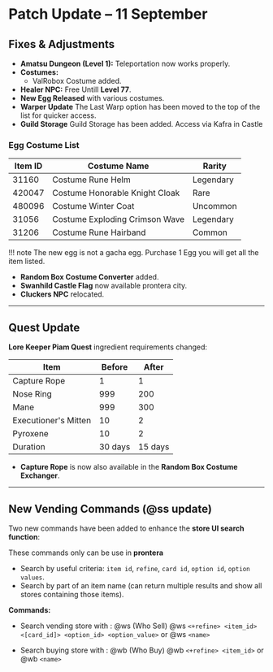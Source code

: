 # Patch Update – 11 September

## Fixes & Adjustments
- **Amatsu Dungeon (Level 1):** Teleportation now works properly.  
- **Costumes:**
  - ValRobox Costume added.   
- **Healer NPC:** Free Untill **Level 77**.  
- **New Egg Released** with various costumes.
- **Warper Update** The Last Warp option has been moved to the top of the list for quicker access.
- **Guild Storage** Guild Storage has been added. Access via Kafra in Castle

### Egg Costume List
| Item ID  | Costume Name                          | Rarity     |
|----------|---------------------------------------|------------|
| 31160    | Costume Rune Helm                     | Legendary  |
| 420047   | Costume Honorable Knight Cloak        | Rare       |
| 480096   | Costume Winter Coat                   | Uncommon   |
| 31056    | Costume Exploding Crimson Wave        | Legendary  |
| 31206    | Costume Rune Hairband                 | Common     |

!!! note 
    The new egg is not a gacha egg. Purchase 1 Egg you will get all the item listed.

- **Random Box Costume Converter** added.  
- **Swanhild Castle Flag** now available prontera city.  
- **Cluckers NPC** relocated.

---

## Quest Update
**Lore Keeper Piam Quest** ingredient requirements changed:  

| Item                  | Before | After |
|------------------------|--------|-------|
| Capture Rope           | 1      | 1     |
| Nose Ring              | 999    | 200   |
| Mane                   | 999    | 300   |
| Executioner's Mitten   | 10     | 2     |
| Pyroxene               | 10     | 2     |
| Duration               | 30 days| 15 days|

- **Capture Rope** is now also available in the **Random Box Costume Exchanger**.

---

## New Vending Commands (@ss update)
Two new commands have been added to enhance the **store UI search function**:  

These commands only can be use in **prontera**

- Search by useful criteria: `item id`, `refine`, `card id`, `option id`, `option values`.  
- Search by part of an item name (can return multiple results and show all stores containing those items).  

**Commands:**
- Search vending store with : @ws (Who Sell)
@ws ```<+refine> <item_id> <[card_id]> <option_id> <option_value>``` or 
@ws ```<name>```

- Search buying store with : @wb (Who Buy)
@wb ```<+refine> <item_id>``` or 
@wb ```<name>```
